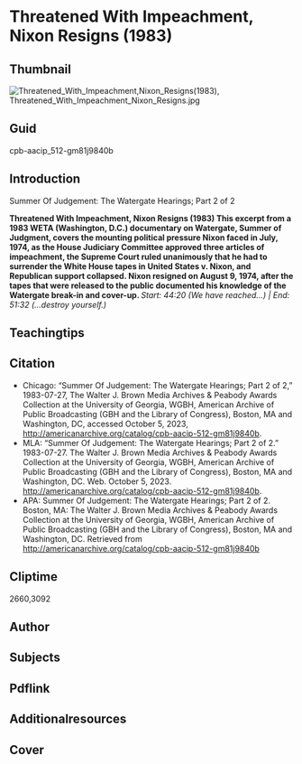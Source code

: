 # Threatened With Impeachment, Nixon Resigns (1983)

## Thumbnail

![Threatened_With_Impeachment,_Nixon_Resigns_(1983), Threatened_With_Impeachment_Nixon_Resigns.jpg](https://s3.amazonaws.com/americanarchive.org/primary_source_sets/Threatened_With_Impeachment_Nixon_Resigns.jpg "Threatened_With_Impeachment,_Nixon_Resigns_(1983)")

## Guid
cpb-aacip_512-gm81j9840b

## Introduction

Summer Of Judgement: The Watergate Hearings; Part 2 of 2

<b> Threatened With Impeachment, Nixon Resigns (1983) </b>
<b> This excerpt from a 1983 WETA (Washington, D.C.) documentary on Watergate, Summer of Judgment, covers the mounting political pressure Nixon faced in July, 1974, as the House Judiciary Committee approved three articles of impeachment, the Supreme Court ruled unanimously that he had to surrender the White House tapes in United States v. Nixon, and Republican support collapsed. Nixon resigned on August 9, 1974, after the tapes that were released to the public documented his knowledge of the Watergate break-in and cover-up. </b>
<i> Start: 44:20 (We have reached…) | End: 51:32 (...destroy yourself.) </i>

## Teachingtips

## Citation

- Chicago: “Summer Of Judgement: The Watergate Hearings; Part 2 of 2,” 1983-07-27, The Walter J. Brown Media Archives & Peabody Awards Collection at the University of Georgia, WGBH, American Archive of Public Broadcasting (GBH and the Library of Congress), Boston, MA and Washington, DC, accessed October 5, 2023, http://americanarchive.org/catalog/cpb-aacip-512-gm81j9840b.
- MLA: “Summer Of Judgement: The Watergate Hearings; Part 2 of 2.” 1983-07-27. The Walter J. Brown Media Archives & Peabody Awards Collection at the University of Georgia, WGBH, American Archive of Public Broadcasting (GBH and the Library of Congress), Boston, MA and Washington, DC. Web. October 5, 2023. <http://americanarchive.org/catalog/cpb-aacip-512-gm81j9840b>.
- APA: Summer Of Judgement: The Watergate Hearings; Part 2 of 2. Boston, MA: The Walter J. Brown Media Archives & Peabody Awards Collection at the University of Georgia, WGBH, American Archive of Public Broadcasting (GBH and the Library of Congress), Boston, MA and Washington, DC. Retrieved from http://americanarchive.org/catalog/cpb-aacip-512-gm81j9840b

## Cliptime

2660,3092

## Author
## Subjects
## Pdflink
## Additionalresources
## Cover
